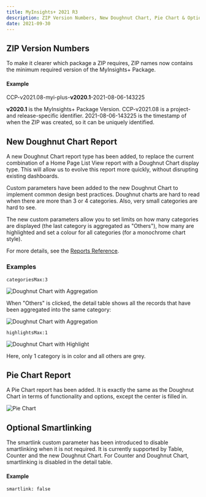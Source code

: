 ```yaml
---
title: MyInsights+ 2021 R3
description: ZIP Version Numbers, New Doughnut Chart, Pie Chart & Optional Smartlinking
date: 2021-09-30
---
```


## ZIP Version Numbers

To make it clearer which package a ZIP requires, ZIP names now contains the minimum required version of the MyInsights+ Package.

#### Example

<span class="text-blue-500">CCP-v2021.08</span>-myi-plus-__v2020.1__-<span class="text-green-600">2021-08-06-143225</span>

__v2020.1__ is the MyInsights+ Package Version. <span class="text-blue-500">CCP-v2021.08</span> is a project- and release-specific identifier. <span class="text-green-600">2021-08-06-143225</span> is the timestamp of when the ZIP was created, so it can be uniquely identified. 

## New Doughnut Chart Report

<feature-badges zip dataload></feature-badges>

A new Doughnut Chart report type has been added, to replace the current combination of a Home Page List View report with a Doughnut Chart display type. This will allow us to evolve this report more quickly, without disrupting existing dashboards.

Custom parameters have been added to the new Doughnut Chart to implement common design best practices. Doughnut charts are hard to read when there are more than 3 or 4 categories. Also, very small categories are hard to see.

The new custom parameters allow you to set limits on how many categories are displayed (the last category is aggregated as "Others"), how many are highlighted and set a colour for all categories (for a monochrome chart style).

For more details, see the [Reports Reference](/references/reports/#doughnut-chart).

### Examples

`categoriesMax:3`

![Doughnut Chart with Aggregation](/static/img/release-2021R3-doughnut-aggregation.png "Doughnut Chart Aggregation")

When "Others" is clicked, the detail table shows all the records that have been aggregated into the same category:

![Doughnut Chart with Aggregation](/static/img/release-2021R3-doughnut-aggregation-detail.png "Doughnut Chart Aggregation")

`highlightsMax:1`

![Doughnut Chart with Highlight](/static/img/release-2021R3-doughnut-highlight.png "Doughnut Chart Highlight")

Here, only 1 category is in color and all others are grey.

## Pie Chart Report

<feature-badges zip dataload></feature-badges>

A Pie Chart report has been added. It is exactly the same as the Doughnut Chart in terms of functionality and options, except the center is filled in.

![Pie Chart](/static/img/release-2021R3-doughnut-pie.png "Pie Chart")

## Optional Smartlinking

<feature-badges zip></feature-badges>

The smartlink custom parameter has been introduced to disable smartlinking when it is not required. It is currently supported by Table, Counter and the new Doughnut Chart. For Counter and Doughnut Chart, smartlinking is disabled in the detail table.

#### Example

`smartlink: false`
